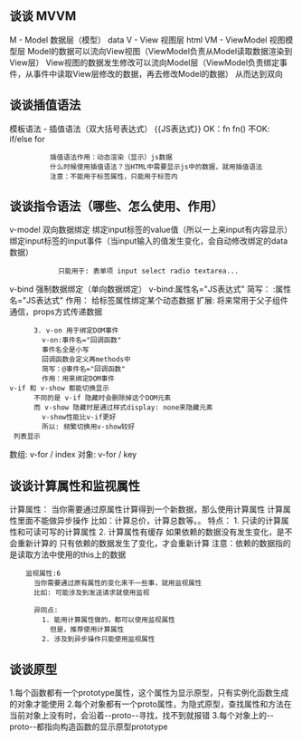 ## 谈谈 MVVM
 M - Model 数据层（模型） data
            V - View 视图层 html
            VM - ViewModel 视图模型层
              Model的数据可以流向View视图（ViewModel负责从Model读取数据渲染到View层）
              View视图的数据发生修改可以流向Model层（ViewModel负责绑定事件，从事件中读取View层修改的数据，再去修改Model的数据）
              从而达到双向
## 谈谈插值语法
模板语法
            - 插值语法（双大括号表达式）   {{JS表达式}}
              OK：fn fn()
              不OK: if/else for

              插值语法作用：动态渲染（显示）js数据
              什么时候使用插值语法？当HTML中需要显示js中的数据，就用插值语法
              注意：不能用于标签属性，只能用于标签内

## 谈谈指令语法（哪些、怎么使用、作用）
 v-model 双向数据绑定
                绑定input标签的value值（所以一上来input有内容显示）
                绑定input标签的input事件（当input输入的值发生变化，会自动修改绑定的data数据）

                只能用于: 表单项 input select radio textarea...
  v-bind 强制数据绑定（单向数据绑定）
            v-bind:属性名="JS表达式"
            简写：  :属性名="JS表达式"
            作用： 给标签属性绑定某个动态数据
            扩展: 
              将来常用于父子组件通信，props方式传递数据

          3. v-on 用于绑定DOM事件
            v-on:事件名="回调函数"  
            事件名全是小写
            回调函数会定义再methods中
            简写：@事件名="回调函数"  
            作用：用来绑定DOM事件
    v-if 和 v-show 都能切换显示
          不同的是 v-if 隐藏时会删除掉这个DOM元素 
          而 v-show 隐藏时是通过样式display: none来隐藏元素
            v-show性能比v-if更好
            所以: 频繁切换用v-show较好
     列表显示
  数组: v-for / index
  对象: v-for / key
## 谈谈计算属性和监视属性
计算属性：
          当你需要通过原属性计算得到一个新数据，那么使用计算属性
          计算属性里面不能做异步操作
          比如：计算总价，计算总数等。。
          特点：
            1. 只读的计算属性和可读可写的计算属性
            2. 计算属性有缓存
              如果依赖的数据没有发生变化，是不会重新计算的
              只有依赖的数据发生了变化，才会重新计算
              注意：依赖的数据指的是读取方法中使用的this上的数据

        监视属性:6
          当你需要通过原有属性的变化来干一些事，就用监视属性
          比如: 可能涉及到发送请求就使用监视  

          异同点:
            1. 能用计算属性做的，都可以使用监视属性
              但是，推荐使用计算属性
            2. 涉及到异步操作只能使用监视属性  
## 谈谈原型
1.每个函数都有一个prototype属性，这个属性为显示原型，只有实例化函数生成的对象才能使用
2.每个对象都有一个proto属性，为隐式原型，查找属性和方法在当前对象上没有时，会沿着--proto--寻找，找不到就报错
3.每个对象上的--proto--都指向构造函数的显示原型prototype
